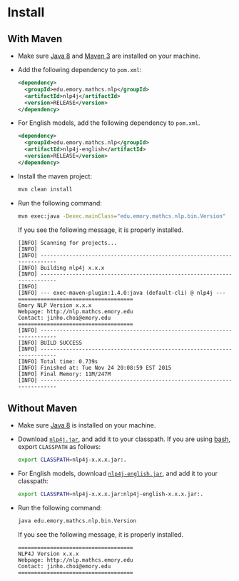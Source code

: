# Install

## With Maven

* Make sure [Java 8](http://www.oracle.com/technetwork/java/javase/) and [Maven 3](https://maven.apache.org) are installed on your machine.
* Add the following dependency to `pom.xml`:

	```xml
    <dependency>
      <groupId>edu.emory.mathcs.nlp</groupId>
      <artifactId>nlp4j</artifactId>
      <version>RELEASE</version>
    </dependency>
	```

* For English models, add the following dependency to `pom.xml`.

	```xml
    <dependency>
      <groupId>edu.emory.mathcs.nlp</groupId>
      <artifactId>nlp4j-english</artifactId>
      <version>RELEASE</version>
    </dependency>
	```
	
* Install the maven project:

	```bash
	mvn clean install
	```
	
* Run the following command:

	```bash
	mvn exec:java -Dexec.mainClass="edu.emory.mathcs.nlp.bin.Version"
	```

	If you see the following message, it is properly installed.

	```
	[INFO] Scanning for projects...
	[INFO]                                                                         
	[INFO] ------------------------------------------------------------------------
	[INFO] Building nlp4j x.x.x
	[INFO] ------------------------------------------------------------------------
	[INFO] 
	[INFO] --- exec-maven-plugin:1.4.0:java (default-cli) @ nlp4j ---
	====================================
	Emory NLP Version x.x.x
	Webpage: http://nlp.mathcs.emory.edu
	Contact: jinho.choi@emory.edu
	====================================
	[INFO] ------------------------------------------------------------------------
	[INFO] BUILD SUCCESS
	[INFO] ------------------------------------------------------------------------
	[INFO] Total time: 0.739s
	[INFO] Finished at: Tue Nov 24 20:08:59 EST 2015
	[INFO] Final Memory: 11M/247M
	[INFO] ------------------------------------------------------------------------
	```

## Without Maven

* Make sure [Java 8](http://www.oracle.com/technetwork/java/javase/) is installed on your machine.
* Download [`nlp4j.jar`](http://nlp.mathcs.emory.edu/nlp4j/nlp4j-1.1.0.jar), and add it to your classpath. If you are using [bash](https://www.gnu.org/software/bash/), export `CLASSPATH` as follows:

	```bash
	export CLASSPATH=nlp4j-x.x.x.jar:.
	```

* For English models, download [`nlp4j-english.jar`](http://search.maven.org/remotecontent?filepath=edu/emory/mathcs/nlp/nlp4j-english/1.1.0/nlp4j-english-1.1.0.jar), and add it to your classpath:

	```bash
	export CLASSPATH=nlp4j-x.x.x.jar:nlp4j-english-x.x.x.jar:.
	```
	
* Run the following command:

	```bash
	java edu.emory.mathcs.nlp.bin.Version
	```

	If you see the following message, it is properly installed.

	```
	====================================
	NLP4J Version x.x.x
	Webpage: http://nlp.mathcs.emory.edu
	Contact: jinho.choi@emory.edu
	====================================
	```